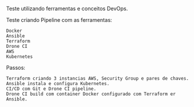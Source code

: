 Teste utilizando ferramentas e conceitos DevOps.

Teste criando Pipeline com as ferramentas:

    Docker
    Ansible
    Terraform
    Drone CI
    AWS
    Kubernetes

Passos:

    Terraform criando 3 instancias AWS, Security Group e pares de chaves.
    Ansible instala e configura Kubernetes.
    CI/CD com Git e Drone CI pipeline.
    Drone CI build com container Docker configurado com Terraform er Ansible.

